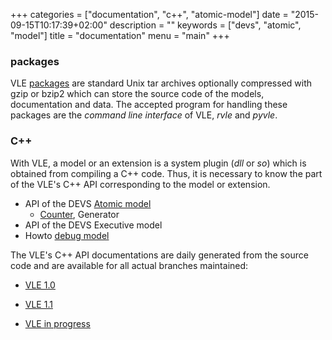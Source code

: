 +++
categories = ["documentation", "c++", "atomic-model"]
date = "2015-09-15T10:17:39+02:00"
description = ""
keywords = ["devs", "atomic", "model"]
title = "documentation"
menu = "main"
+++

### packages

VLE [packages] are standard Unix tar archives optionally compressed with gzip
or bzip2 which can store the source code of the models, documentation and data.
The accepted program for handling these packages are the *command line
interface* of VLE, *rvle* and *pyvle*.

### C++

With VLE, a model or an extension is a system plugin (*dll* or *so*) which is
obtained from compiling a C++ code. Thus, it is necessary to know the part of the VLE's C++ API corresponding to the model or extension.

- API of the DEVS [Atomic model]
  * [Counter], Generator
- API of the DEVS Executive model
- Howto [debug model]

The VLE's C++ API documentations are daily generated from the source code and
are available for all actual branches maintained:

- [VLE 1.0]
- [VLE 1.1]
- [VLE in progress]

   [Atomic model]: atomic-model
   [Counter]: examples/counter
   [debug model]: debug-model
   [packages]: packages
   [VLE 1.0]: http://www.vle-project.org/doxygen/1.0
   [VLE 1.1]: http://www.vle-project.org/doxygen/1.1
   [VLE in progress]: http://www.vle-project.org/doxygen/dev
